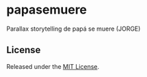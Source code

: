 # papasemuere
Parallax storytelling de papá se muere (JORGE)

## License

Released under the [MIT License](LICENSE).
